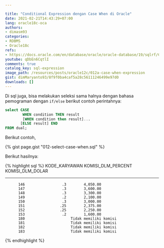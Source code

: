 ```yaml
---

title: "Conditional Expression dengan Case When di Oracle"
date: 2021-02-21T14:43:29+07:00
lang: oracle18c-oca
authors:
- dimasm93
categories:
- RDBMS
- Oracle18c
refs: 
- https://docs.oracle.com/en/database/oracle/oracle-database/19/sqlrf/CASE-Expressions.html#GUID-CA29B333-572B-4E1D-BA64-851FABDBAE96
youtube: qDbEn6CqtlI
comments: true
catalog_key: sql-expression
image_path: /resources/posts/oracle12c/012a-case-when-expression
gist: dimMaryanto93/8f9f0ba4caf5a28c56111246499e97d0
downloads: []
---
```



Di sql juga, bisa melakukan seleksi sama halnya dengan bahasa pemograman dengan `if/else` berikut contoh perintahnya:

<!--more-->

```sql
select CASE 
        WHEN condition THEN result
        [WHEN condition then result]...
       [ELSE result] END
FROM dual;
```

Berikut contoh,

{% gist page.gist "012-select-case-when.sql" %}

Berikut hasilnya:

{% highlight sql %}
KODE_KARYAWAN KOMISI_DLM_PERCENT KOMISI_DLM_DOLAR
------------- ------------------ ---------------------
          146                 .3        4,050.00
          147                 .3        3,600.00
          148                 .3        3,300.00
          149                 .2        2,100.00
          150                 .3        3,000.00
          151                .25        2,375.00
          152                .25        2,250.00
          153                 .2        1,600.00
          180                     Tidak memiliki komisi
          181                     Tidak memiliki komisi
          182                     Tidak memiliki komisi
          183                     Tidak memiliki komisi
{% endhighlight %}
